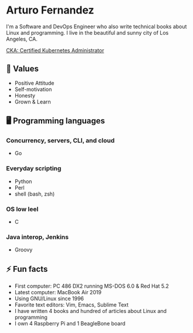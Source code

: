 # Arturo Fernandez
I'm a Software and DevOps Engineer who also write technical books about Linux
and programming. I live in the beautiful and sunny city of Los Angeles, CA.

[CKA: Certified Kubernetes Administrator](https://www.youracclaim.com/badges/a93b25a9-08cf-468f-8110-401316e62565/public_url)

## 💪 Values
* Positive Attitude
* Self-motivation
* Honesty
* Grown & Learn

## 🖥 Programming languages
### Concurrency, servers, CLI, and cloud
* Go
### Everyday scripting
* Python
* Perl
* shell (bash, zsh)
### OS low leel
* C
### Java interop, Jenkins
* Groovy

## ⚡ Fun facts
* First computer: PC 486 DX2 running MS-DOS 6.0 & Red Hat 5.2
* Latest computer: MacBook Air 2019
* Using GNU/Linux since 1996
* Favorite text editors: Vim, Emacs, Sublime Text
* I have written 4 books and hundred of articles about Linux and programming
* I own 4 Raspberry Pi and 1 BeagleBone board
